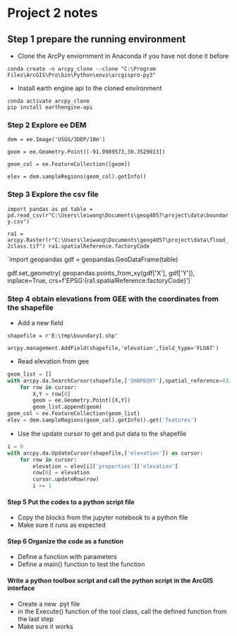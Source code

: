 # Project 2 notes

## Step 1 prepare the running environment

- Clone the ArcPy enviornment in Anaconda if you have not done it before

`conda create -n arcpy_clone --clone "C:\Program Files\ArcGIS\Pro\bin\Python\envs\arcgispro-py3"`

- Install earth engine api to the cloned environment

```
conda activate arcpy_clone
pip install earthengine-api
```

### Step 2 Explore ee DEM

`dem = ee.Image('USGS/3DEP/10m')`

`geom = ee.Geometry.Point([-91.0989573,30.3529013])`

`geom_col = ee.FeatureCollection([geom])`

`elev = dem.sampleRegions(geom_col).getInfo()`

### Step 3 Explore the csv file

`import pandas as pd
table = pd.read_csv(r"C:\Users\leiwang\Documents\geog4057\project\data\boundary.csv")`

`ra1 = arcpy.Raster(r"C:\Users\leiwang\Documents\geog4057\project\data\flood_2class.tif")
ra1.spatialReference.factoryCode`

`import geopandas
gdf = geopandas.GeoDataFrame(table)

gdf.set_geometry(
    geopandas.points_from_xy(gdf['X'], gdf['Y']),
    inplace=True, crs=f'EPSG:{ra1.spatialReference.factoryCode}')`


### Step 4 obtain elevations from GEE with the coordinates from the shapefile

- Add a new field
  
```
shapefile = r'E:\tmp\boundary1.shp'

arcpy.management.AddField(shapefile,'elevation',field_type='FLOAT')
```
- Read elevation from gee

```python
geom_list = []
with arcpy.da.SearchCursor(shapefile,['SHAPE@XY'],spatial_reference=4326) as cursor:
    for row in cursor:
        X,Y = row[0]
        geom = ee.Geometry.Point([X,Y])
        geom_list.append(geom)
geom_col = ee.FeatureCollection(geom_list)
elev = dem.sampleRegions(geom_col).getInfo().get('features')

```

- Use the update cursor to get and put data to the shapefile

```python
i = 0
with arcpy.da.UpdateCursor(shapefile,['elevation']) as cursor:
    for row in cursor:
        elevation = elev[i]['properties']['elevation']
        row[0] = elevation
        cursor.updateRow(row)
        i += 1
```

#### Step 5 Put the codes to a python script file 

- Copy the blocks from the jupyter notebook to a python file
- Make sure it runs as expected

#### Step 6 Organize the code as a function 

- Define a function with parameters
- Define a main() function to test the function


#### Write a python toolbox script and call the python script in the ArcGIS interface

- Create a new .pyt file
- in the Execute() function of the tool class, call the defined function from the last step
- Make sure it works